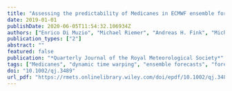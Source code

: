 ```yaml
---
title: "Assessing the predictability of Medicanes in ECMWF ensemble forecasts using an object-based approach"
date: 2019-01-01
publishDate: 2020-06-05T11:54:32.106934Z
authors: ["Enrico Di Muzio", "Michael Riemer", "Andreas H. Fink", "Michael Maier-Gerber"]
publication_types: ["2"]
abstract: ""
featured: false
publication: "*Quarterly Journal of the Royal Meteorological Society*"
tags: ["Medicanes", "dynamic time warping", "ensemble forecasts", "forecast jumps", "object-based approach", "predictability"]
doi: "10.1002/qj.3489"
url_pdf: "https://rmets.onlinelibrary.wiley.com/doi/epdf/10.1002/qj.3489"
---
```


